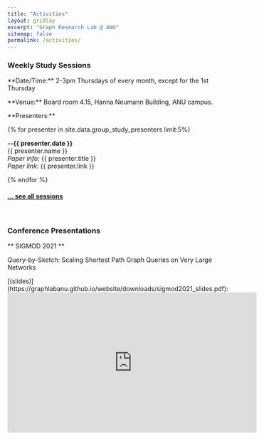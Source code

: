 ```yaml
---
title: "Activities"
layout: gridlay
excerpt: "Graph Research Lab @ ANU"
sitemap: false
permalink: /activities/
---
```


### Weekly Study Sessions

<p> </p>

<p>
  **Date/Time:** 2-3pm Thursdays of every month, except for the 1st Thursday
</p>

<p>**Venue:** Board room 4.15, Hanna Neumann Building, ANU campus.</p>

<p>**Presenters:**</p>

{% for presenter in site.data.group_study_presenters limit:5%}

**--{{ presenter.date }}** <br>
{{ presenter.name }}  
<em>Paper info:</em> {{ presenter.title }} <br>
<em>Paper link:</em> {{ presenter.link }} <br>
 
{% endfor %}

<p> </p>

<h4><a href="{{ site.url }}{{ site.baseurl }}/allsessions.html">... see all sessions</a></h4>

<br>






### Conference Presentations

<p>** SIGMOD 2021 **</p> 
<p>Query-by-Sketch: Scaling Shortest Path Graph Queries on Very Large Networks</p> [(slides)](https://graphlabanu.github.io/website/downloads/sigmod2021_slides.pdf):
<iframe width="560" height="315" src="https://www.youtube.com/embed/zc5n2SsCtbQ" frameborder="0" allowfullscreen></iframe>


